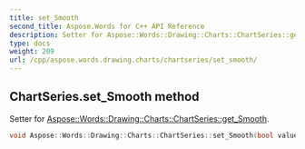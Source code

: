 ```yaml
---
title: set_Smooth
second_title: Aspose.Words for C++ API Reference
description: Setter for Aspose::Words::Drawing::Charts::ChartSeries::get_Smooth. 
type: docs
weight: 209
url: /cpp/aspose.words.drawing.charts/chartseries/set_smooth/
---
```

## ChartSeries.set_Smooth method


Setter for [Aspose::Words::Drawing::Charts::ChartSeries::get_Smooth](../get_smooth/).

```cpp
void Aspose::Words::Drawing::Charts::ChartSeries::set_Smooth(bool value)
```

